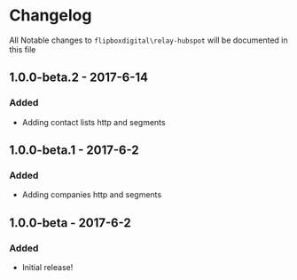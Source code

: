 # Changelog
All Notable changes to `flipboxdigital\relay-hubspot` will be documented in this file

## 1.0.0-beta.2 - 2017-6-14
### Added
- Adding contact lists http and segments

## 1.0.0-beta.1 - 2017-6-2
### Added
- Adding companies http and segments

## 1.0.0-beta - 2017-6-2

### Added
- Initial release!